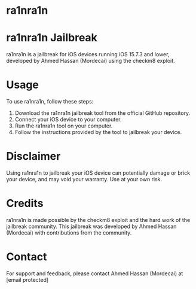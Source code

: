 # ra1nra1n
# ra1nra1n Jailbreak

ra1nra1n is a jailbreak for iOS devices running iOS 15.7.3 and lower, developed by Ahmed Hassan (Mordecai) using the checkm8 exploit.

# Usage

To use ra1nra1n, follow these steps:

1. Download the ra1nra1n jailbreak tool from the official GitHub repository.
2. Connect your iOS device to your computer.
3. Run the ra1nra1n tool on your computer.
4. Follow the instructions provided by the tool to jailbreak your device.

# Disclaimer

Using ra1nra1n to jailbreak your iOS device can potentially damage or brick your device, and may void your warranty. Use at your own risk.

# Credits

ra1nra1n is made possible by the checkm8 exploit and the hard work of the jailbreak community. This jailbreak was developed by Ahmed Hassan (Mordecai) with contributions from the community.

# Contact

For support and feedback, please contact Ahmed Hassan (Mordecai) at [email protected]
